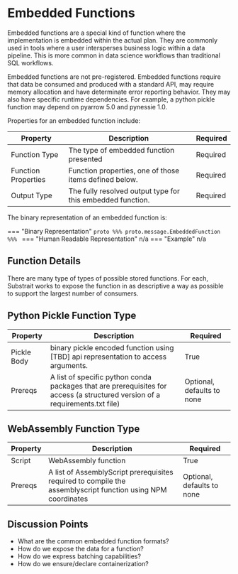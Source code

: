 # Embedded Functions

Embedded functions are a special kind of function where the implementation is embedded within the actual plan. They are commonly used in tools where a user intersperses business logic within a data pipeline. This is more common in data science workflows than traditional SQL workflows.

Embedded functions are not pre-registered. Embedded functions require that data be consumed and produced with a standard API, may require memory allocation and have determinate error reporting behavior. They may also have specific runtime dependencies. For example, a python pickle function may depend on pyarrow 5.0 and pynessie 1.0. 

Properties for an embedded function include:

| Property            | Description                                                | Required |
| ------------------- | ---------------------------------------------------------- | -------- |
| Function Type       | The type of embedded function presented                    | Required |
| Function Properties | Function properties, one of those items defined below.     | Required |
| Output Type         | The fully resolved output type for this embedded function. | Required |

The binary representation of an embedded function is:


=== "Binary Representation"
    ```proto
%%% proto.message.EmbeddedFunction %%%
    ```
=== "Human Readable Representation"
    n/a
=== "Example"
    n/a


## Function Details

There are many type of types of possible stored functions. For each, Substrait works to expose the function in as descriptive a way as possible to support the largest number of consumers.



## Python Pickle Function Type

| Property    | Description                                                  | Required                   |
| ----------- | ------------------------------------------------------------ | -------------------------- |
| Pickle Body | binary pickle encoded function using [TBD] api representation to access arguments. | True                       |
| Prereqs     | A list of specific python conda packages that are prerequisites for access (a structured version of a requirements.txt file) | Optional, defaults to none |



## WebAssembly Function Type

| Property | Description                                                  | Required                   |
| -------- | ------------------------------------------------------------ | -------------------------- |
| Script   | WebAssembly function                                         | True                       |
| Prereqs  | A list of AssemblyScript prerequisites required to compile the assemblyscript function using NPM coordinates | Optional, defaults to none |



## Discussion Points

* What are the common embedded function formats?
* How do we expose the data for a function?
* How do we express batching capabilities?
* How do we ensure/declare containerization?







